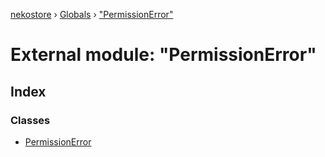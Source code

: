 [nekostore](../README.md) › [Globals](../globals.md) › ["PermissionError"](_permissionerror_.md)

# External module: "PermissionError"

## Index

### Classes

* [PermissionError](../classes/_permissionerror_.permissionerror.md)
